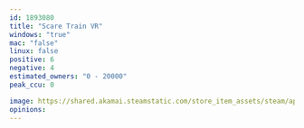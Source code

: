 ```yaml
---
id: 1893080
title: "Scare Train VR"
windows: "true"
mac: "false"
linux: false
positive: 6
negative: 4
estimated_owners: "0 - 20000"
peak_ccu: 0

image: https://shared.akamai.steamstatic.com/store_item_assets/steam/apps/1893080/header.jpg?t=1660259598
opinions:
---
```

